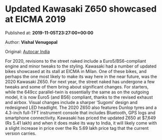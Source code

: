 
# Updated Kawasaki Z650 showcased at EICMA 2019

Published at: **2019-11-05T23:27:00+00:00**

Author: **Vishal Venugopal**

Original: [Autocar India](https://www.autocarindia.com/bike-news/updated-kawasaki-z650-showcased-at-eicma-2019-414782)

For 2020, revisions to the street naked include a Euro5/BS6-compliant engine and minor tweaks to the styling.
Kawasaki had a number of updated bikes showcased at its stall at EICMA in Milan. One of these bikes, and perhaps the one most likely to make its way here in the near future, was the 2020 Kawasaki Z650.
For next year, the street naked has undergone a few tweaks and some of them bring about significant changes. For starters, while the 649cc parallel-twin is essentially the same as on the outgoing model, it is now Euro5 (and BS6) compliant, thanks to the revised exhaust and airbox.
Visual changes include a sharper ‘Sugomi’ design and redesigned LED headlight. The 2020 Z650 also features Dunlop tyres and a 4.3-inch full-TFT instrument console that includes Bluetooth, GPS logs and smartphone connectivity.
Kawasaki has priced the updated Z650 at $7,649 (Rs 5.41 lakh) and when it does make its way to India, it will likely come with a slight increase in price over the Rs 5.69 lakh price tag that the current version carries.
